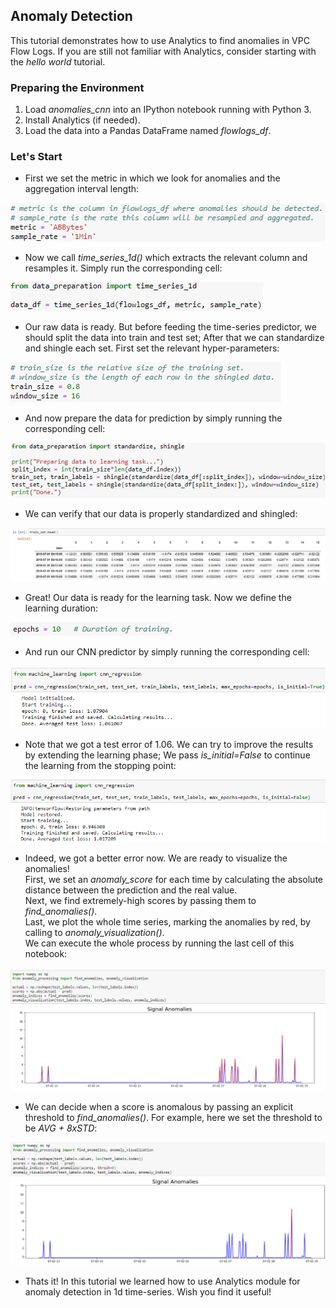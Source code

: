 ## Anomaly Detection 
This tutorial demonstrates how to use Analytics to find anomalies in VPC Flow Logs. 
If you are still not familiar with Analytics, consider starting with the *hello world* tutorial.

### Preparing the Environment
1. Load *anomalies_cnn* into an IPython notebook running with Python 3.
2. Install Analytics (if needed).
3. Load the data into a Pandas DataFrame named *flowlogs_df*.

### Let's Start
* First we set the metric in which we look for anomalies and the aggregation interval length:  

![alt text](images/metric_agg.png)  

* Now we call *time_series_1d()* which extracts the relevant column and resamples it. Simply run the corresponding cell:  

![alt text](images/time_series_1d.png)  

* Our raw data is ready. But before feeding the time-series predictor, we should split the data into train and test set; After that we can standardize and shingle each set. First set the relevant hyper-parameters:

![alt text](images/split_shingle.png)  

* And now prepare the data for prediction by simply running the corresponding cell:

![alt text](images/prepare_data.png)

* We can verify that our data is properly standardized and shingled:

![alt text](images/shingle_verify.png)  

* Great! Our data is ready for the learning task. 
Now we define the learning duration:

![alt text](images/epochs.png)  

* And run our CNN predictor by simply running the corresponding cell: 

![alt text](images/learning_1.png)  

* Note that we got a test error of 1.06. We can try to improve the results by extending the learning phase; We pass *is_initial=False* to continue the learning from the stopping point:

![alt text](images/learning_2.png)  

* Indeed, we got a better error now. We are ready to visualize the anomalies!  
First, we set an *anomaly_score* for each time by calculating the absolute distance between the prediction and the real value.   
Next, we find extremely-high scores by passing them to *find_anomalies()*.   
Last, we plot the whole time series, marking the anomalies by red, by calling to *anomaly_visualization()*.  
We can execute the whole process by running the last cell of this notebook:

![alt text](images/visualization.png)

* We can decide when a score is anomalous by passing an explicit threshold to *find_anomalies()*. For example, here we set the threshold to be *AVG + 8xSTD*:

![alt text](images/visualization_2.png)

* Thats it! In this tutorial we learned how to use Analytics module for anomaly detection in 1d time-series. Wish you find it useful!
